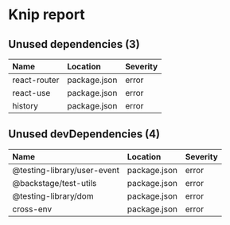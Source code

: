 # Knip report

## Unused dependencies (3)

| Name         | Location     | Severity |
| :----------- | :----------- | :------- |
| react-router | package.json | error    |
| react-use    | package.json | error    |
| history      | package.json | error    |

## Unused devDependencies (4)

| Name                        | Location     | Severity |
| :-------------------------- | :----------- | :------- |
| @testing-library/user-event | package.json | error    |
| @backstage/test-utils       | package.json | error    |
| @testing-library/dom        | package.json | error    |
| cross-env                   | package.json | error    |
